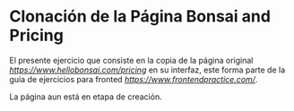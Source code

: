 # Clonación de la Página Bonsai and Pricing
El presente ejercicio que consiste en la copia de la página original _https://www.hellobonsai.com/pricing_ en su interfaz, este forma parte de la guía de ejercicios para fronted _https://www.frontendpractice.com/_.

La página aun está en etapa de creación.
